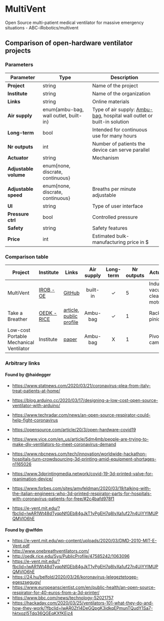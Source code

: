 # MultiVent

Open Source multi-patient medical ventilator for massive emergency situations - ABC-iRobotics/multivent

## Comparison of open-hardware ventilator projects

### Parameters

| Parameter | Type | Description |
|---|---|---|
|**Project**|string|Name of the project|
|**Institute**|string|Name of the organization|
|**Links**|string|Online materials|
|**Air supply**|enum{ambu-bag, wall outlet, built-in}|Type of air supply: [Ambu-bag](https://www.ambu.com/clinical-studies/ambu-resuscitator), hospital wall outlet or built-in solution|
|**Long-term**|bool|Intended for continuous use for many hours|
|**Nr outputs**|int|Number of patients the device can serve parallel|
|**Actuator**|string| Mechanism|
|**Adjustable volume**|enum{none, discrate, continuous}||
|**Adjustable speed**|enum{none, discrate, continuous}|Breaths per minute adjustable|
|**UI**|string|Type of user interface|
|**Pressure ctrl**|bool|Controlled pressure|
|**Safety**|string|Safety features|
|**Price**|int|Estimated bulk-manufacturing price in $|


### Comparison table

| Project | Institute | Links | Air supply | Long-term | Nr outputs | Actuator | Adjustable volume | Adjustable speed | UI | Pressure ctrl | Safety | Price |
| --- | --- | --- | :---: | :---: | --- | --- | --- | --- | --- | :---: | --- | --- |
| MultiVent | [IROB - OE](http://irob.uni-obuda.hu/?q=en) | [GitHub](https://github.com/ABC-iRobotics/multivent) | built-in | ✓ | 5 | Industrial vacuum cleaner motor | ? | ? | ? | ✓ | ? | ? |
| Take a Breather | [OEDK - RICE](http://oedk.rice.edu/)| [article](https://news.rice.edu/2019/05/01/student-invention-gives-patients-the-breath-of-life-2/), [public profile](http://oedk.rice.edu/Sys/PublicProfile/47585242/1063096)  | Ambu-bag | ✓ | 1 | Rack & pinion | discrete | discrete | LCD and buttons | X | none | ? |
| Low-cost Portable Mechanical Ventilator | Institute | [paper](https://e-vent.mit.edu/wp-content/uploads/2020/03/DMD-2010-MIT-E-Vent.pdf) | Ambu-bag | X | 1 | Pivoting cam arm | Continuous | Continuous | Knobs | ✓ | Over-pressure alarm | 200 |

### Arbitrary links

#### Found by @haidegger

- https://www.statnews.com/2020/03/21/coronavirus-plea-from-italy-treat-patients-at-home/
- https://blog.arduino.cc/2020/03/17/designing-a-low-cost-open-source-ventilator-with-arduino/
- https://www.techradar.com/news/an-open-source-respirator-could-help-fight-coronavirus
- https://opensource.com/article/20/3/open-hardware-covid19
- https://www.vice.com/en_us/article/5dm4mb/people-are-trying-to-make-diy-ventilators-to-meet-coronavirus-demand
- https://www.nbcnews.com/tech/innovation/worldwide-hackathon-hospitals-turn-crowdsourcing-3d-printing-amid-equipment-shortages-n1165026
- https://www.3dprintingmedia.network/covid-19-3d-printed-valve-for-reanimation-device/
- https://www.forbes.com/sites/amyfeldman/2020/03/19/talking-with-the-italian-engineers-who-3d-printed-respirator-parts-for-hospitals-with-coronavirus-patients-for-free/#2c4bafd978f1

- https://e-vent.mit.edu/?fbclid=IwAR1Wt48dTyqpNfGEb84gJkT1yPgEH7q8lvXa1uf27n4UiYYlMUPQMVIO6hE

#### Found by @wlfdm

- https://e-vent.mit.edu/wp-content/uploads/2020/03/DMD-2010-MIT-E-Vent.pdf
- http://www.onebreathventilators.com/	
- http://oedk.rice.edu/Sys/PublicProfile/47585242/1063096
- https://e-vent.mit.edu/?fbclid=IwAR1Wt48dTyqpNfGEb84gJkT1yPgEH7q8lvXa1uf27n4UiYYlMUPQMVIO6hE
- https://24.hu/belfold/2020/03/26/koronavirus-lelegeztetogep-egeszsegugy/
- https://www.europeanscientist.com/en/public-health/an-open-source-respirator-for-40-euros-from-a-3d-printer/
- https://www.bbc.com/news/technology-52021757
- https://hackaday.com/2020/03/25/ventilators-101-what-they-do-and-how-they-work/?fbclid=IwAR0Zt14DeGQpgK3idkqEPmunTQudY1Sa7-hktxozl5Tdq36QGEqKXfKEjz4

